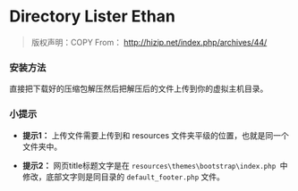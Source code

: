 # Directory Lister Ethan

> 版权声明：COPY From： http://hizip.net/index.php/archives/44/

### 安装方法

直接把下载好的压缩包解压然后把解压后的文件上传到你的虚拟主机目录。

### 小提示

- **提示1：**
上传文件需要上传到和 resources 文件夹平级的位置，也就是同一个文件夹中。

- **提示2：**
网页title标题文字是在 `resources\themes\bootstrap\index.php `中修改，底部文字则是同目录的 `default_footer.php` 文件。
